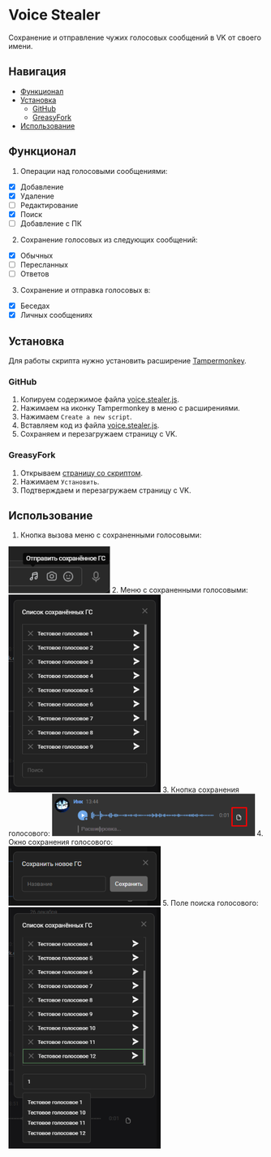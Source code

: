 # Voice Stealer

Сохранение и отправление чужих голосовых сообщений в VK от своего имени.

## Навигация
* [Функционал](#Функционал)
* [Установка](#Установка)
  * [GitHub](#GitHub)
  * [GreasyFork](#GreasyFork)
* [Использование](#Использование)

## Функционал
1) Операции над голосовыми сообщениями:
- [x] Добавление
- [x] Удаление
- [ ] Редактирование
- [x] Поиск
- [ ] Добавление с ПК

2) Сохранение голосовых из следующих сообщений:
- [x] Обычных
- [ ] Пересланных
- [ ] Ответов

3) Сохранение и отправка голосовых в:
- [x] Беседах
- [x] Личных сообщениях

## Установка
Для работы скрипта нужно установить расширение [Tampermonkey](https://www.tampermonkey.net/).

### GitHub
1. Копируем содержимое файла [voice.stealer.js](https://github.com/FallenAstaroth/vk-scripts/blob/master/VoiceStealer/voice.stealer.js).
2. Нажимаем на иконку Tampermonkey в меню с расширениями.
3. Нажимаем `Create a new script`.
4. Вставляем код из файла [voice.stealer.js](https://github.com/FallenAstaroth/vk-scripts/blob/master/VoiceStealer/voice.stealer.js).
5. Сохраняем и перезагружаем страницу с VK.

### GreasyFork
1. Открываем [страницу со скриптом](https://greasyfork.org/ru/scripts/457142-voice-stealer).
2. Нажимаем `Установить`.
3. Подтверждаем и перезагружаем страницу с VK.

## Использование
1. Кнопка вызова меню с сохраненными голосовыми:
<img src="docs/1.png" width="200">
2. Меню с сохраненными голосовыми:
<img src="docs/2.png" width="300">
3. Кнопка сохранения голосового:
<img src="docs/3.png" width="400">
4. Окно сохранения голосового:
<img src="docs/4.png" width="300">
5. Поле поиска голосового:
<img src="docs/5.png" width="300">

